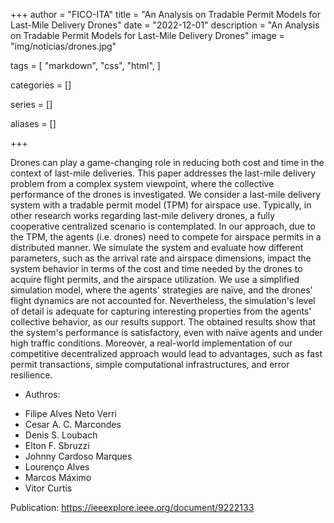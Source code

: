 +++
author = "FICO-ITA"
title = "An Analysis on Tradable Permit Models for Last-Mile Delivery Drones"
date = "2022-12-01"
description = "An Analysis on Tradable Permit Models for Last-Mile Delivery Drones"
image = "img/noticias/drones.jpg"

tags = [
    "markdown",
    "css",
    "html",
]

categories = []

series = []

aliases = []

+++

Drones can play a game-changing role in reducing both cost and time in the context of last-mile deliveries. This paper addresses the last-mile delivery problem from a complex system viewpoint, where the collective performance of the drones is investigated. We consider a last-mile delivery system with a tradable permit model (TPM) for airspace use. Typically, in other research works regarding last-mile delivery drones, a fully cooperative centralized scenario is contemplated. In our approach, due to the TPM, the agents (i.e. drones) need to compete for airspace permits in a distributed manner. We simulate the system and evaluate how different parameters, such as the arrival rate and airspace dimensions, impact the system behavior in terms of the cost and time needed by the drones to acquire flight permits, and the airspace utilization. We use a simplified simulation model, where the agents' strategies are naïve, and the drones' flight dynamics are not accounted for. Nevertheless, the simulation's level of detail is adequate for capturing interesting properties from the agents' collective behavior, as our results support. The obtained results show that the system's performance is satisfactory, even with naïve agents and under high traffic conditions. Moreover, a real-world implementation of our competitive decentralized approach would lead to advantages, such as fast permit transactions, simple computational infrastructures, and error resilience.

* Authros: 

- Filipe Alves Neto Verri
- Cesar A. C. Marcondes
- Denis S. Loubach
- Elton F. Sbruzzi
- Johnny Cardoso Marques
- Lourenço Alves
- Marcos Máximo
- Vitor Curtis


Publication: https://ieeexplore.ieee.org/document/9222133
